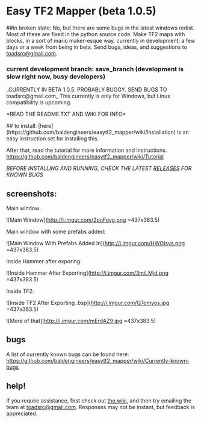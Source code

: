 # Easy TF2 Mapper (beta 1.0.5)
##in broken state: No, but there are some bugs in the latest windows redist. Most of these are fixed in the python source code.
Make TF2 maps with blocks, in a sort of mario maker-esque way. currently in development; a few days or a week from being in beta. Send bugs, ideas, and suggestions to toadsrc@gmail.com.
### current development branch: save_branch (development is slow right now, busy developers)
<p>
_CURRENTLY IN BETA 1.0.5. PROBABLY BUGGY. SEND BUGS TO toadsrc@gmail.com_ This currently is only for Windows, but Linux compatibility is upcoming.
<p>
*READ THE README.TXT AND WIKI FOR INFO*
<p>
<p>
## to install:
[here](https://github.com/baldengineers/easytf2_mapper/wiki/Installation) is an easy instruction set for installing this.

After that, read the tutorial for more information and instructions. https://github.com/baldengineers/easytf2_mapper/wiki/Tutorial

_*BEFORE INSTALLING AND RUNNING, CHECK THE LATEST [RELEASES](https://github.com/baldengineers/easytf2_mapper/releases) FOR KNOWN BUGS*_
## screenshots:
Main window:

![Main Window](http://i.imgur.com/2pnFovg.png =437x383.5)

Main window with some prefabs added:

![Main Window With Prefabs Added In](http://i.imgur.com/HWOIsys.png =437x383.5)

Inside Hammer after exporing:

![Inside Hammer After Exporting](http://i.imgur.com/3miLMjd.png =437x383.5)

Inside TF2:

![Inside TF2 After Exporting .bsp](http://i.imgur.com/Q7omyos.jpg =437x383.5)

![More of that](http://i.imgur.com/mErdAZ9.jpg =437x383.5)
## bugs
A list of currently known bugs can be found here: https://github.com/baldengineers/easytf2_mapper/wiki/Currently-known-bugs
## help!
If you require assistance, first check out [the wiki](https://github.com/baldengineers/easytf2_mapper/wiki), and then try emailing the team at toadsrc@gmail.com. Responses may not be instant, but feedback is appreciated.
